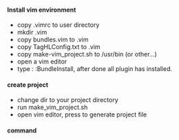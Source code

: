 #### Install vim environment
- copy .vimrc to user directory
- mkdir .vim
- copy bundles.vim to .vim
- copy TagHLConfig.txt to .vim
- copy make-vim_project.sh to /usr/bin (or other...)
- open a vim editor
- type : :BundleInstall, after done all plugin has installed.

#### create project
- change dir to your project directory
- run make_vim_project.sh
- open vim editor, press <F4> to generate project file


#### command


